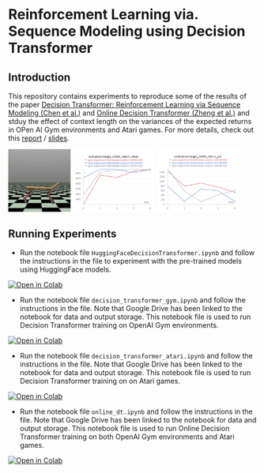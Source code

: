# Reinforcement Learning via. Sequence Modeling using Decision Transformer

## Introduction
This repository contains experiments to reproduce some of the results of the paper [Decision Transformer: Reinforcement Learning via Sequence Modeling (Chen et al.)](https://arxiv.org/abs/2106.01345) and [Online Decision Transformer (Zheng et al.)](https://arxiv.org/abs/2202.05607) and stduy the effect of context length on the variances of the expected returns in OPen AI Gym environments and Atari games. For more details, check out this [report](report.pdf) / [slides](slides.pptx).

<img src="outputs/halfcheetah.PNG" width="25%"></img> <img src="outputs/halfcheetah_k_rm_12000.PNG" width="33%"></img> <img src="outputs/halfcheetah_k_rstd_12000.PNG" width="33%">

## Running Experiments
- Run the notebook file `HuggingFaceDecisionTransformer.ipynb` and follow the instructions in the file to experiment with the pre-trained models using HuggingFace models.  
<a src="https://colab.research.google.com/assets/colab-badge.svg" href="https://colab.research.google.com/github/souradipp76/SeqModRL/blob/main/HuggingFaceDecisionTransformer.ipynb" target="_blank" rel="noopener noreferrer">
    <img src="https://colab.research.google.com/assets/colab-badge.svg" alt="Open in Colab"></a>

- Run the notebook file `decision_transformer_gym.ipynb` and follow the instructions in the file. Note that Google Drive has been linked to the notebook for data and output storage. This notebook file is used to run Decision Transformer training on OpenAI Gym environments.
<a src="https://colab.research.google.com/assets/colab-badge.svg" href="https://colab.research.google.com/github/souradipp76/SeqModRL/blob/main/decision_transformer_gym.ipynb" target="_blank" rel="noopener noreferrer">
    <img src="https://colab.research.google.com/assets/colab-badge.svg" alt="Open in Colab"></a>

- Run the notebook file `decision_transformer_atari.ipynb` and follow the instructions in the file. Note that Google Drive has been linked to the notebook for data and output storage. This notebook file is used to run Decision Transformer training on on Atari games.
<a src="https://colab.research.google.com/assets/colab-badge.svg" href="https://colab.research.google.com/github/souradipp76/SeqModRL/blob/main/decision_transformer_atari.ipynb" target="_blank" rel="noopener noreferrer">
    <img src="https://colab.research.google.com/assets/colab-badge.svg" alt="Open in Colab"></a>

- Run the notebook file `online_dt.ipynb` and follow the instructions in the file. Note that Google Drive has been linked to the notebook for data and output storage. This notebook file is used to run Online Decision Transformer training on both OpenAI Gym environments and Atari games.
<a src="https://colab.research.google.com/assets/colab-badge.svg" href="https://colab.research.google.com/github/souradipp76/SeqModRL/blob/main/online_dt.ipynb" target="_blank" rel="noopener noreferrer">
    <img src="https://colab.research.google.com/assets/colab-badge.svg" alt="Open in Colab"></a>